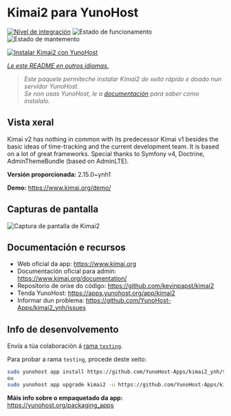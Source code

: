 <!--
NOTA: Este README foi creado automáticamente por <https://github.com/YunoHost/apps/tree/master/tools/readme_generator>
NON debe editarse manualmente.
-->

# Kimai2 para YunoHost

[![Nivel de integración](https://dash.yunohost.org/integration/kimai2.svg)](https://dash.yunohost.org/appci/app/kimai2) ![Estado de funcionamento](https://ci-apps.yunohost.org/ci/badges/kimai2.status.svg) ![Estado de mantemento](https://ci-apps.yunohost.org/ci/badges/kimai2.maintain.svg)

[![Instalar Kimai2 con YunoHost](https://install-app.yunohost.org/install-with-yunohost.svg)](https://install-app.yunohost.org/?app=kimai2)

*[Le este README en outros idiomas.](./ALL_README.md)*

> *Este paquete permíteche instalar Kimai2 de xeito rápido e doado nun servidor YunoHost.*  
> *Se non usas YunoHost, le a [documentación](https://yunohost.org/install) para saber como instalalo.*

## Vista xeral

Kimai v2 has nothing in common with its predecessor Kimai v1 besides the basic ideas of time-tracking and the current development team. It is based on a lot of great frameworks. Special thanks to Symfony v4, Doctrine, AdminThemeBundle (based on AdminLTE).


**Versión proporcionada:** 2.15.0~ynh1

**Demo:** <https://www.kimai.org/demo/>

## Capturas de pantalla

![Captura de pantalla de Kimai2](./doc/screenshots/screenshot1.png)

## Documentación e recursos

- Web oficial da app: <https://www.kimai.org>
- Documentación oficial para admin: <https://www.kimai.org/documentation/>
- Repositorio de orixe do código: <https://github.com/kevinpapst/kimai2>
- Tenda YunoHost: <https://apps.yunohost.org/app/kimai2>
- Informar dun problema: <https://github.com/YunoHost-Apps/kimai2_ynh/issues>

## Info de desenvolvemento

Envía a túa colaboración á [rama `testing`](https://github.com/YunoHost-Apps/kimai2_ynh/tree/testing).

Para probar a rama `testing`, procede deste xeito:

```bash
sudo yunohost app install https://github.com/YunoHost-Apps/kimai2_ynh/tree/testing --debug
ou
sudo yunohost app upgrade kimai2 -u https://github.com/YunoHost-Apps/kimai2_ynh/tree/testing --debug
```

**Máis info sobre o empaquetado da app:** <https://yunohost.org/packaging_apps>
